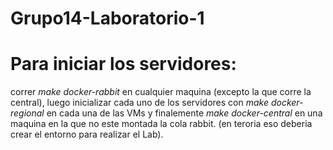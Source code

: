 # Grupo14-Laboratorio-1

# Para iniciar los servidores:
  correr *make docker-rabbit* en cualquier maquina (excepto la que corre la central), luego inicializar cada uno de los servidores con *make docker-regional* en cada una de las VMs y finalemente *make docker-central* en una    
  maquina en la que no este montada la cola rabbit. (en teroria eso deberia crear el entorno para realizar el Lab).
